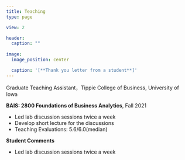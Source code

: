 ```yaml
---
title: Teaching
type: page

view: 2

header:
  caption: ""
  
image:
  image_position: center

  caption: '[**Thank you letter from a student**]'
---
```


Graduate Teaching Assistant，Tippie College of Business, University of Iowa

**BAIS: 2800 Foundations of Business Analytics**, Fall 2021

- Led lab discussion sessions twice a week
- Develop short lecture for the discussions
- Teaching Evaluations: 5.6/6.0(median)





**Student Comments**

- Led lab discussion sessions twice a week
